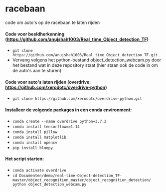 # racebaan
code om auto's op de racebaan te laten rijden

#### Code voor beeldherkenning (https://github.com/anujshah1003/Real_time_Object_detection_TF)
* `git clone https://github.com/anujshah1003/Real_time_Object_detection_TF.git`
* Vervang volgens het python-bestand object_detection_webcam.py door het bestand wat in deze repository staat (hier staan ook de code in om de auto's aan te sturen)

#### Code voor auto's laten rijden (overdrive: https://github.com/xerodotc/overdrive-python)
* `git clone https://github.com/xerodotc/overdrive-python.git`

#### Installeer de volgende packages in een conda environment:
* `conda create --name overdrive python=3.7.3`
* `conda install tensorflow==1.14`
* `conda install pillow`
* `conda install matplotlib`
* `conda install opencv`
* `pip install bluepy`

#### Het script starten:
* `conda activate overdrive` 
* `cd Documenten/demo/real-time-Object-detection_TF-master/object_recognition_master/object_recognition_detection/
   python object_detection_webcam.py`
